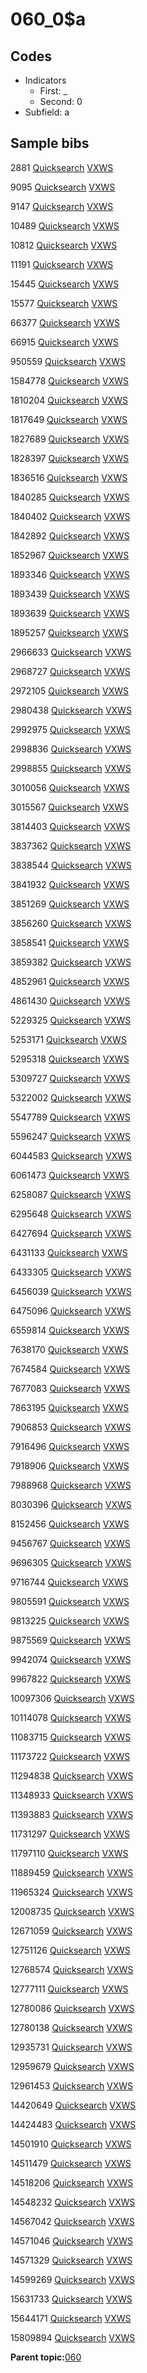 # 060\_0$a

## Codes

-   Indicators
    -   First: \_
    -   Second: 0
-   Subfield: a

## Sample bibs

2881 [Quicksearch](https://search.library.yale.edu/catalog/2881) [VXWS](http://prodorbis.library.yale.edu:7014/vxws/GetHoldingsService?bibId=2881)

9095 [Quicksearch](https://search.library.yale.edu/catalog/9095) [VXWS](http://prodorbis.library.yale.edu:7014/vxws/GetHoldingsService?bibId=9095)

9147 [Quicksearch](https://search.library.yale.edu/catalog/9147) [VXWS](http://prodorbis.library.yale.edu:7014/vxws/GetHoldingsService?bibId=9147)

10489 [Quicksearch](https://search.library.yale.edu/catalog/10489) [VXWS](http://prodorbis.library.yale.edu:7014/vxws/GetHoldingsService?bibId=10489)

10812 [Quicksearch](https://search.library.yale.edu/catalog/10812) [VXWS](http://prodorbis.library.yale.edu:7014/vxws/GetHoldingsService?bibId=10812)

11191 [Quicksearch](https://search.library.yale.edu/catalog/11191) [VXWS](http://prodorbis.library.yale.edu:7014/vxws/GetHoldingsService?bibId=11191)

15445 [Quicksearch](https://search.library.yale.edu/catalog/15445) [VXWS](http://prodorbis.library.yale.edu:7014/vxws/GetHoldingsService?bibId=15445)

15577 [Quicksearch](https://search.library.yale.edu/catalog/15577) [VXWS](http://prodorbis.library.yale.edu:7014/vxws/GetHoldingsService?bibId=15577)

66377 [Quicksearch](https://search.library.yale.edu/catalog/66377) [VXWS](http://prodorbis.library.yale.edu:7014/vxws/GetHoldingsService?bibId=66377)

66915 [Quicksearch](https://search.library.yale.edu/catalog/66915) [VXWS](http://prodorbis.library.yale.edu:7014/vxws/GetHoldingsService?bibId=66915)

950559 [Quicksearch](https://search.library.yale.edu/catalog/950559) [VXWS](http://prodorbis.library.yale.edu:7014/vxws/GetHoldingsService?bibId=950559)

1584778 [Quicksearch](https://search.library.yale.edu/catalog/1584778) [VXWS](http://prodorbis.library.yale.edu:7014/vxws/GetHoldingsService?bibId=1584778)

1810204 [Quicksearch](https://search.library.yale.edu/catalog/1810204) [VXWS](http://prodorbis.library.yale.edu:7014/vxws/GetHoldingsService?bibId=1810204)

1817649 [Quicksearch](https://search.library.yale.edu/catalog/1817649) [VXWS](http://prodorbis.library.yale.edu:7014/vxws/GetHoldingsService?bibId=1817649)

1827689 [Quicksearch](https://search.library.yale.edu/catalog/1827689) [VXWS](http://prodorbis.library.yale.edu:7014/vxws/GetHoldingsService?bibId=1827689)

1828397 [Quicksearch](https://search.library.yale.edu/catalog/1828397) [VXWS](http://prodorbis.library.yale.edu:7014/vxws/GetHoldingsService?bibId=1828397)

1836516 [Quicksearch](https://search.library.yale.edu/catalog/1836516) [VXWS](http://prodorbis.library.yale.edu:7014/vxws/GetHoldingsService?bibId=1836516)

1840285 [Quicksearch](https://search.library.yale.edu/catalog/1840285) [VXWS](http://prodorbis.library.yale.edu:7014/vxws/GetHoldingsService?bibId=1840285)

1840402 [Quicksearch](https://search.library.yale.edu/catalog/1840402) [VXWS](http://prodorbis.library.yale.edu:7014/vxws/GetHoldingsService?bibId=1840402)

1842892 [Quicksearch](https://search.library.yale.edu/catalog/1842892) [VXWS](http://prodorbis.library.yale.edu:7014/vxws/GetHoldingsService?bibId=1842892)

1852967 [Quicksearch](https://search.library.yale.edu/catalog/1852967) [VXWS](http://prodorbis.library.yale.edu:7014/vxws/GetHoldingsService?bibId=1852967)

1893346 [Quicksearch](https://search.library.yale.edu/catalog/1893346) [VXWS](http://prodorbis.library.yale.edu:7014/vxws/GetHoldingsService?bibId=1893346)

1893439 [Quicksearch](https://search.library.yale.edu/catalog/1893439) [VXWS](http://prodorbis.library.yale.edu:7014/vxws/GetHoldingsService?bibId=1893439)

1893639 [Quicksearch](https://search.library.yale.edu/catalog/1893639) [VXWS](http://prodorbis.library.yale.edu:7014/vxws/GetHoldingsService?bibId=1893639)

1895257 [Quicksearch](https://search.library.yale.edu/catalog/1895257) [VXWS](http://prodorbis.library.yale.edu:7014/vxws/GetHoldingsService?bibId=1895257)

2966633 [Quicksearch](https://search.library.yale.edu/catalog/2966633) [VXWS](http://prodorbis.library.yale.edu:7014/vxws/GetHoldingsService?bibId=2966633)

2968727 [Quicksearch](https://search.library.yale.edu/catalog/2968727) [VXWS](http://prodorbis.library.yale.edu:7014/vxws/GetHoldingsService?bibId=2968727)

2972105 [Quicksearch](https://search.library.yale.edu/catalog/2972105) [VXWS](http://prodorbis.library.yale.edu:7014/vxws/GetHoldingsService?bibId=2972105)

2980438 [Quicksearch](https://search.library.yale.edu/catalog/2980438) [VXWS](http://prodorbis.library.yale.edu:7014/vxws/GetHoldingsService?bibId=2980438)

2992975 [Quicksearch](https://search.library.yale.edu/catalog/2992975) [VXWS](http://prodorbis.library.yale.edu:7014/vxws/GetHoldingsService?bibId=2992975)

2998836 [Quicksearch](https://search.library.yale.edu/catalog/2998836) [VXWS](http://prodorbis.library.yale.edu:7014/vxws/GetHoldingsService?bibId=2998836)

2998855 [Quicksearch](https://search.library.yale.edu/catalog/2998855) [VXWS](http://prodorbis.library.yale.edu:7014/vxws/GetHoldingsService?bibId=2998855)

3010056 [Quicksearch](https://search.library.yale.edu/catalog/3010056) [VXWS](http://prodorbis.library.yale.edu:7014/vxws/GetHoldingsService?bibId=3010056)

3015567 [Quicksearch](https://search.library.yale.edu/catalog/3015567) [VXWS](http://prodorbis.library.yale.edu:7014/vxws/GetHoldingsService?bibId=3015567)

3814403 [Quicksearch](https://search.library.yale.edu/catalog/3814403) [VXWS](http://prodorbis.library.yale.edu:7014/vxws/GetHoldingsService?bibId=3814403)

3837362 [Quicksearch](https://search.library.yale.edu/catalog/3837362) [VXWS](http://prodorbis.library.yale.edu:7014/vxws/GetHoldingsService?bibId=3837362)

3838544 [Quicksearch](https://search.library.yale.edu/catalog/3838544) [VXWS](http://prodorbis.library.yale.edu:7014/vxws/GetHoldingsService?bibId=3838544)

3841932 [Quicksearch](https://search.library.yale.edu/catalog/3841932) [VXWS](http://prodorbis.library.yale.edu:7014/vxws/GetHoldingsService?bibId=3841932)

3851269 [Quicksearch](https://search.library.yale.edu/catalog/3851269) [VXWS](http://prodorbis.library.yale.edu:7014/vxws/GetHoldingsService?bibId=3851269)

3856260 [Quicksearch](https://search.library.yale.edu/catalog/3856260) [VXWS](http://prodorbis.library.yale.edu:7014/vxws/GetHoldingsService?bibId=3856260)

3858541 [Quicksearch](https://search.library.yale.edu/catalog/3858541) [VXWS](http://prodorbis.library.yale.edu:7014/vxws/GetHoldingsService?bibId=3858541)

3859382 [Quicksearch](https://search.library.yale.edu/catalog/3859382) [VXWS](http://prodorbis.library.yale.edu:7014/vxws/GetHoldingsService?bibId=3859382)

4852961 [Quicksearch](https://search.library.yale.edu/catalog/4852961) [VXWS](http://prodorbis.library.yale.edu:7014/vxws/GetHoldingsService?bibId=4852961)

4861430 [Quicksearch](https://search.library.yale.edu/catalog/4861430) [VXWS](http://prodorbis.library.yale.edu:7014/vxws/GetHoldingsService?bibId=4861430)

5229325 [Quicksearch](https://search.library.yale.edu/catalog/5229325) [VXWS](http://prodorbis.library.yale.edu:7014/vxws/GetHoldingsService?bibId=5229325)

5253171 [Quicksearch](https://search.library.yale.edu/catalog/5253171) [VXWS](http://prodorbis.library.yale.edu:7014/vxws/GetHoldingsService?bibId=5253171)

5295318 [Quicksearch](https://search.library.yale.edu/catalog/5295318) [VXWS](http://prodorbis.library.yale.edu:7014/vxws/GetHoldingsService?bibId=5295318)

5309727 [Quicksearch](https://search.library.yale.edu/catalog/5309727) [VXWS](http://prodorbis.library.yale.edu:7014/vxws/GetHoldingsService?bibId=5309727)

5322002 [Quicksearch](https://search.library.yale.edu/catalog/5322002) [VXWS](http://prodorbis.library.yale.edu:7014/vxws/GetHoldingsService?bibId=5322002)

5547789 [Quicksearch](https://search.library.yale.edu/catalog/5547789) [VXWS](http://prodorbis.library.yale.edu:7014/vxws/GetHoldingsService?bibId=5547789)

5596247 [Quicksearch](https://search.library.yale.edu/catalog/5596247) [VXWS](http://prodorbis.library.yale.edu:7014/vxws/GetHoldingsService?bibId=5596247)

6044583 [Quicksearch](https://search.library.yale.edu/catalog/6044583) [VXWS](http://prodorbis.library.yale.edu:7014/vxws/GetHoldingsService?bibId=6044583)

6061473 [Quicksearch](https://search.library.yale.edu/catalog/6061473) [VXWS](http://prodorbis.library.yale.edu:7014/vxws/GetHoldingsService?bibId=6061473)

6258087 [Quicksearch](https://search.library.yale.edu/catalog/6258087) [VXWS](http://prodorbis.library.yale.edu:7014/vxws/GetHoldingsService?bibId=6258087)

6295648 [Quicksearch](https://search.library.yale.edu/catalog/6295648) [VXWS](http://prodorbis.library.yale.edu:7014/vxws/GetHoldingsService?bibId=6295648)

6427694 [Quicksearch](https://search.library.yale.edu/catalog/6427694) [VXWS](http://prodorbis.library.yale.edu:7014/vxws/GetHoldingsService?bibId=6427694)

6431133 [Quicksearch](https://search.library.yale.edu/catalog/6431133) [VXWS](http://prodorbis.library.yale.edu:7014/vxws/GetHoldingsService?bibId=6431133)

6433305 [Quicksearch](https://search.library.yale.edu/catalog/6433305) [VXWS](http://prodorbis.library.yale.edu:7014/vxws/GetHoldingsService?bibId=6433305)

6456039 [Quicksearch](https://search.library.yale.edu/catalog/6456039) [VXWS](http://prodorbis.library.yale.edu:7014/vxws/GetHoldingsService?bibId=6456039)

6475096 [Quicksearch](https://search.library.yale.edu/catalog/6475096) [VXWS](http://prodorbis.library.yale.edu:7014/vxws/GetHoldingsService?bibId=6475096)

6559814 [Quicksearch](https://search.library.yale.edu/catalog/6559814) [VXWS](http://prodorbis.library.yale.edu:7014/vxws/GetHoldingsService?bibId=6559814)

7638170 [Quicksearch](https://search.library.yale.edu/catalog/7638170) [VXWS](http://prodorbis.library.yale.edu:7014/vxws/GetHoldingsService?bibId=7638170)

7674584 [Quicksearch](https://search.library.yale.edu/catalog/7674584) [VXWS](http://prodorbis.library.yale.edu:7014/vxws/GetHoldingsService?bibId=7674584)

7677083 [Quicksearch](https://search.library.yale.edu/catalog/7677083) [VXWS](http://prodorbis.library.yale.edu:7014/vxws/GetHoldingsService?bibId=7677083)

7863195 [Quicksearch](https://search.library.yale.edu/catalog/7863195) [VXWS](http://prodorbis.library.yale.edu:7014/vxws/GetHoldingsService?bibId=7863195)

7906853 [Quicksearch](https://search.library.yale.edu/catalog/7906853) [VXWS](http://prodorbis.library.yale.edu:7014/vxws/GetHoldingsService?bibId=7906853)

7916496 [Quicksearch](https://search.library.yale.edu/catalog/7916496) [VXWS](http://prodorbis.library.yale.edu:7014/vxws/GetHoldingsService?bibId=7916496)

7918906 [Quicksearch](https://search.library.yale.edu/catalog/7918906) [VXWS](http://prodorbis.library.yale.edu:7014/vxws/GetHoldingsService?bibId=7918906)

7988968 [Quicksearch](https://search.library.yale.edu/catalog/7988968) [VXWS](http://prodorbis.library.yale.edu:7014/vxws/GetHoldingsService?bibId=7988968)

8030396 [Quicksearch](https://search.library.yale.edu/catalog/8030396) [VXWS](http://prodorbis.library.yale.edu:7014/vxws/GetHoldingsService?bibId=8030396)

8152456 [Quicksearch](https://search.library.yale.edu/catalog/8152456) [VXWS](http://prodorbis.library.yale.edu:7014/vxws/GetHoldingsService?bibId=8152456)

9456767 [Quicksearch](https://search.library.yale.edu/catalog/9456767) [VXWS](http://prodorbis.library.yale.edu:7014/vxws/GetHoldingsService?bibId=9456767)

9696305 [Quicksearch](https://search.library.yale.edu/catalog/9696305) [VXWS](http://prodorbis.library.yale.edu:7014/vxws/GetHoldingsService?bibId=9696305)

9716744 [Quicksearch](https://search.library.yale.edu/catalog/9716744) [VXWS](http://prodorbis.library.yale.edu:7014/vxws/GetHoldingsService?bibId=9716744)

9805591 [Quicksearch](https://search.library.yale.edu/catalog/9805591) [VXWS](http://prodorbis.library.yale.edu:7014/vxws/GetHoldingsService?bibId=9805591)

9813225 [Quicksearch](https://search.library.yale.edu/catalog/9813225) [VXWS](http://prodorbis.library.yale.edu:7014/vxws/GetHoldingsService?bibId=9813225)

9875569 [Quicksearch](https://search.library.yale.edu/catalog/9875569) [VXWS](http://prodorbis.library.yale.edu:7014/vxws/GetHoldingsService?bibId=9875569)

9942074 [Quicksearch](https://search.library.yale.edu/catalog/9942074) [VXWS](http://prodorbis.library.yale.edu:7014/vxws/GetHoldingsService?bibId=9942074)

9967822 [Quicksearch](https://search.library.yale.edu/catalog/9967822) [VXWS](http://prodorbis.library.yale.edu:7014/vxws/GetHoldingsService?bibId=9967822)

10097306 [Quicksearch](https://search.library.yale.edu/catalog/10097306) [VXWS](http://prodorbis.library.yale.edu:7014/vxws/GetHoldingsService?bibId=10097306)

10114078 [Quicksearch](https://search.library.yale.edu/catalog/10114078) [VXWS](http://prodorbis.library.yale.edu:7014/vxws/GetHoldingsService?bibId=10114078)

11083715 [Quicksearch](https://search.library.yale.edu/catalog/11083715) [VXWS](http://prodorbis.library.yale.edu:7014/vxws/GetHoldingsService?bibId=11083715)

11173722 [Quicksearch](https://search.library.yale.edu/catalog/11173722) [VXWS](http://prodorbis.library.yale.edu:7014/vxws/GetHoldingsService?bibId=11173722)

11294838 [Quicksearch](https://search.library.yale.edu/catalog/11294838) [VXWS](http://prodorbis.library.yale.edu:7014/vxws/GetHoldingsService?bibId=11294838)

11348933 [Quicksearch](https://search.library.yale.edu/catalog/11348933) [VXWS](http://prodorbis.library.yale.edu:7014/vxws/GetHoldingsService?bibId=11348933)

11393883 [Quicksearch](https://search.library.yale.edu/catalog/11393883) [VXWS](http://prodorbis.library.yale.edu:7014/vxws/GetHoldingsService?bibId=11393883)

11731297 [Quicksearch](https://search.library.yale.edu/catalog/11731297) [VXWS](http://prodorbis.library.yale.edu:7014/vxws/GetHoldingsService?bibId=11731297)

11797110 [Quicksearch](https://search.library.yale.edu/catalog/11797110) [VXWS](http://prodorbis.library.yale.edu:7014/vxws/GetHoldingsService?bibId=11797110)

11889459 [Quicksearch](https://search.library.yale.edu/catalog/11889459) [VXWS](http://prodorbis.library.yale.edu:7014/vxws/GetHoldingsService?bibId=11889459)

11965324 [Quicksearch](https://search.library.yale.edu/catalog/11965324) [VXWS](http://prodorbis.library.yale.edu:7014/vxws/GetHoldingsService?bibId=11965324)

12008735 [Quicksearch](https://search.library.yale.edu/catalog/12008735) [VXWS](http://prodorbis.library.yale.edu:7014/vxws/GetHoldingsService?bibId=12008735)

12671059 [Quicksearch](https://search.library.yale.edu/catalog/12671059) [VXWS](http://prodorbis.library.yale.edu:7014/vxws/GetHoldingsService?bibId=12671059)

12751126 [Quicksearch](https://search.library.yale.edu/catalog/12751126) [VXWS](http://prodorbis.library.yale.edu:7014/vxws/GetHoldingsService?bibId=12751126)

12768574 [Quicksearch](https://search.library.yale.edu/catalog/12768574) [VXWS](http://prodorbis.library.yale.edu:7014/vxws/GetHoldingsService?bibId=12768574)

12777111 [Quicksearch](https://search.library.yale.edu/catalog/12777111) [VXWS](http://prodorbis.library.yale.edu:7014/vxws/GetHoldingsService?bibId=12777111)

12780086 [Quicksearch](https://search.library.yale.edu/catalog/12780086) [VXWS](http://prodorbis.library.yale.edu:7014/vxws/GetHoldingsService?bibId=12780086)

12780138 [Quicksearch](https://search.library.yale.edu/catalog/12780138) [VXWS](http://prodorbis.library.yale.edu:7014/vxws/GetHoldingsService?bibId=12780138)

12935731 [Quicksearch](https://search.library.yale.edu/catalog/12935731) [VXWS](http://prodorbis.library.yale.edu:7014/vxws/GetHoldingsService?bibId=12935731)

12959679 [Quicksearch](https://search.library.yale.edu/catalog/12959679) [VXWS](http://prodorbis.library.yale.edu:7014/vxws/GetHoldingsService?bibId=12959679)

12961453 [Quicksearch](https://search.library.yale.edu/catalog/12961453) [VXWS](http://prodorbis.library.yale.edu:7014/vxws/GetHoldingsService?bibId=12961453)

14420649 [Quicksearch](https://search.library.yale.edu/catalog/14420649) [VXWS](http://prodorbis.library.yale.edu:7014/vxws/GetHoldingsService?bibId=14420649)

14424483 [Quicksearch](https://search.library.yale.edu/catalog/14424483) [VXWS](http://prodorbis.library.yale.edu:7014/vxws/GetHoldingsService?bibId=14424483)

14501910 [Quicksearch](https://search.library.yale.edu/catalog/14501910) [VXWS](http://prodorbis.library.yale.edu:7014/vxws/GetHoldingsService?bibId=14501910)

14511479 [Quicksearch](https://search.library.yale.edu/catalog/14511479) [VXWS](http://prodorbis.library.yale.edu:7014/vxws/GetHoldingsService?bibId=14511479)

14518206 [Quicksearch](https://search.library.yale.edu/catalog/14518206) [VXWS](http://prodorbis.library.yale.edu:7014/vxws/GetHoldingsService?bibId=14518206)

14548232 [Quicksearch](https://search.library.yale.edu/catalog/14548232) [VXWS](http://prodorbis.library.yale.edu:7014/vxws/GetHoldingsService?bibId=14548232)

14567042 [Quicksearch](https://search.library.yale.edu/catalog/14567042) [VXWS](http://prodorbis.library.yale.edu:7014/vxws/GetHoldingsService?bibId=14567042)

14571046 [Quicksearch](https://search.library.yale.edu/catalog/14571046) [VXWS](http://prodorbis.library.yale.edu:7014/vxws/GetHoldingsService?bibId=14571046)

14571329 [Quicksearch](https://search.library.yale.edu/catalog/14571329) [VXWS](http://prodorbis.library.yale.edu:7014/vxws/GetHoldingsService?bibId=14571329)

14599269 [Quicksearch](https://search.library.yale.edu/catalog/14599269) [VXWS](http://prodorbis.library.yale.edu:7014/vxws/GetHoldingsService?bibId=14599269)

15631733 [Quicksearch](https://search.library.yale.edu/catalog/15631733) [VXWS](http://prodorbis.library.yale.edu:7014/vxws/GetHoldingsService?bibId=15631733)

15644171 [Quicksearch](https://search.library.yale.edu/catalog/15644171) [VXWS](http://prodorbis.library.yale.edu:7014/vxws/GetHoldingsService?bibId=15644171)

15809894 [Quicksearch](https://search.library.yale.edu/catalog/15809894) [VXWS](http://prodorbis.library.yale.edu:7014/vxws/GetHoldingsService?bibId=15809894)

**Parent topic:**[060](../../tags/060/060.md)

